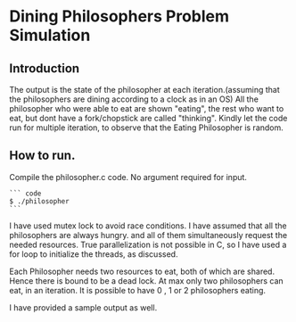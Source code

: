 # Dining Philosophers Problem Simulation


## Introduction

The output is the state of the philosopher at each iteration.(assuming that the philosophers are dining according to a clock as in an OS)
All the philosopher who were able to eat are shown "eating", the rest who want to eat, but dont have a fork/chopstick are called "thinking".
Kindly let the code run for multiple iteration, to observe that the Eating Philosopher is random.

## How to run.

Compile the philosopher.c code. No argument required for input.

	``` code
	$ ./philosopher
	```


I have used mutex lock to avoid race conditions.
I have assumed that all the philosophers are always hungry. and all of them simultaneously request the needed resources. True parallelization is not possible in C, so I have used a for loop to initialize the threads, as discussed.

Each Philosopher needs two resources to eat, both of which are shared. Hence there is bound to be a dead lock. At max only two philosophers can eat, in an iteration. It is possible to have 0 , 1 or 2 philosophers eating.

I have provided a sample output as well.